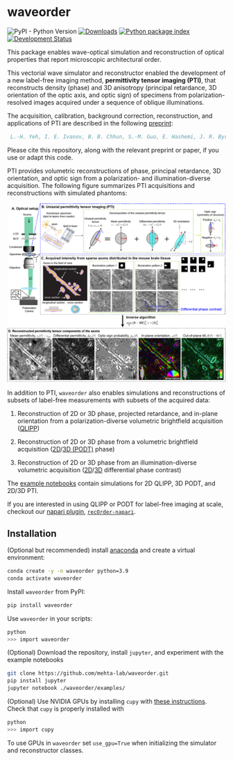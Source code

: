 # waveorder

![PyPI - Python Version](https://img.shields.io/pypi/pyversions/waveorder)
[![Downloads](https://pepy.tech/badge/waveorder)](https://pepy.tech/project/waveorder)
[![Python package index](https://img.shields.io/pypi/v/waveorder.svg)](https://pypi.org/project/waveorder)
[![Development Status](https://img.shields.io/pypi/status/napari.svg)](https://en.wikipedia.org/wiki/Software_release_life_cycle#Alpha)

This package enables wave-optical simulation and reconstruction of optical properties that report microscopic architectural order. 

This vectorial wave simulator and reconstructor enabled the development of a new label-free imaging method, __permittivity tensor imaging (PTI)__, that reconstructs density (phase) and 3D anisotropy (principal retardance, 3D orientation of the optic axis, and optic sign) of specimens from polarization-resolved images acquired under a sequence of oblique illuminations.

The acquisition, calibration, background correction, reconstruction, and applications of PTI are described in the following [preprint](https://doi.org/10.1101/2020.12.15.422951):

```bibtex
 L.-H. Yeh, I. E. Ivanov, B. B. Chhun, S.-M. Guo, E. Hashemi, J. R. Byrum, J. A. Pérez-Bermejo, H. Wang, Y. Yu, P. G. Kazansky, B. R. Conklin, M. H. Han, and S. B. Mehta, "uPTI: uniaxial permittivity tensor imaging of intrinsic density and anisotropy," bioRxiv 2020.12.15.422951 (2020).
 ```

Please cite this repository, along with the relevant preprint or paper, if you use or adapt this code.

PTI provides volumetric reconstructions of phase, principal retardance, 3D orientation, and optic sign from a polarization- and illumination-diverse acquisition. The following figure summarizes PTI acquisitions and reconstructions with simulated phantoms: 

![Data_flow](Fig_Readme.png)

In addition to PTI, `waveorder` also enables simulations and reconstructions of subsets of label-free measurements with subsets of the acquired data:

1. Reconstruction of 2D or 3D phase, projected retardance, and in-plane orientation from a polarization-diverse volumetric brightfield acquisition ([QLIPP](https://elifesciences.org/articles/55502))

2. Reconstruction of 2D or 3D phase from a volumetric brightfield acquisition ([2D](https://www.osapublishing.org/ao/abstract.cfm?uri=ao-54-28-8566)/[3D (PODT)](https://www.osapublishing.org/ao/abstract.cfm?uri=ao-57-1-a205) phase)

3. Reconstruction of 2D or 3D phase from an illumination-diverse volumetric acquisition ([2D](https://www.osapublishing.org/oe/fulltext.cfm?uri=oe-23-9-11394&id=315599)/[3D](https://www.osapublishing.org/boe/fulltext.cfm?uri=boe-7-10-3940&id=349951) differential phase contrast)

The [example notebooks](examples/) contain simulations for 2D QLIPP, 3D PODT, and 2D/3D PTI. 

If you are interested in using QLIPP or PODT for label-free imaging at scale, checkout our [napari plugin](https://www.napari-hub.org/plugins/recOrder-napari),  [`recOrder-napari`](https://github.com/mehta-lab/recOrder).

## Installation

(Optional but recommended) install [anaconda](https://www.anaconda.com/products/distribution) and create a virtual environment:

```sh
conda create -y -n waveorder python=3.9
conda activate waveorder
```
Install `waveorder` from PyPI:

```sh
pip install waveorder
```
Use `waveorder` in your scripts:
```sh
python
>>> import waveorder
```

(Optional) Download the repository, install `jupyter`, and experiment with the example notebooks
```sh
git clone https://github.com/mehta-lab/waveorder.git
pip install jupyter
jupyter notebook ./waveorder/examples/
```

(Optional) Use NVIDIA GPUs by installing `cupy` with [these instructions](https://docs.cupy.dev/en/stable/install.html). Check that `cupy` is properly installed with
```sh
python
>>> import cupy
```
To use GPUs in `waveorder` set ```use_gpu=True``` when initializing the simulator and reconstructor classes.